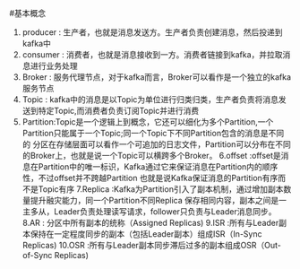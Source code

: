 #基本概念
1. producer : 生产者，也就是消息发送方。生产者负责创建消息，然后投递到kafka中
2. consumer : 消费者，也就是消息接收到一方。消费者链接到kafka，并拉取消息进行业务处理
3. Broker   : 服务代理节点，对于kafka而言，Broker可以看作是一个独立的kafka服务节点
4. Topic    : kafka中的消息是以Topic为单位进行归类归类，生产者负责将消息发送到特定Topic,而消费者负责订阅Topic并进行消费
5. Partition:Topic是一个逻辑上到概念，它还可以细化为多个Partition,一个Partition只能属于一个Topic;同一个Topic下不同Partition包含的消息是不同的
分区在存储层面可以看作一个可追加的日志文件，Partition可以分布在不同的Broker上，也就是说一个Topic可以横跨多个Broker。
6.offset    :offset是消息在Partition中的唯一标识，Kafka通过它来保证消息在Partition内的顺序性，不过offset并不跨越Partition
也就是说Kafka保证消息的Partition有序而不是Topic有序
7.Replica   :Kafka为Partition引入了副本机制，通过增加副本数量提升融灾能力，同一个Partition不同Replica
保存相同内容，副本之间是一主多从，Leader负责处理读写请求，follower只负责与Leader消息同步。
8.AR       : 分区中所有副本的统称（Assigned Replicas)
9.ISR      :所有与Leader副本保持在一定程度同步的副本（包括Leader副本）组成ISR（In-Sync Replicas)
10.OSR     :所有与Leader副本同步滞后过多的副本组成OSR（Out-of-Sync Replicas)


